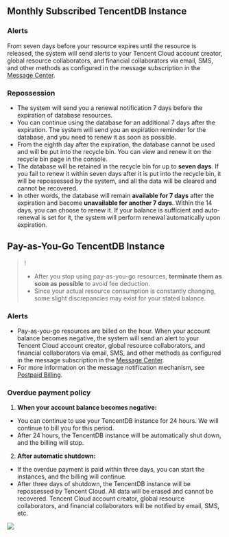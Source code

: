 ﻿
## Monthly Subscribed TencentDB Instance
### Alerts
From seven days before your resource expires until the resource is released, the system will send alerts to your Tencent Cloud account creator, global resource collaborators, and financial collaborators via email, SMS, and other methods as configured in the message subscription in the [Message Center](https://console.tencentcloud.com/message).
### Repossession
- The system will send you a renewal notification 7 days before the expiration of database resources.
- You can continue using the database for an additional 7 days after the expiration. The system will send you an expiration reminder for the database, and you need to renew it as soon as possible.
- From the eighth day after the expiration, the database cannot be used and will be put into the recycle bin. You can view and renew it on the recycle bin page in the console.
- The database will be retained in the recycle bin for up to **seven days**. If you fail to renew it within seven days after it is put into the recycle bin, it will be repossessed by the system, and all the data will be cleared and cannot be recovered.
- In other words, the database will remain **available for 7 days** after the expiration and become **unavailable for another 7 days**. Within the 14 days, you can choose to renew it. If your balance is sufficient and auto-renewal is set for it, the system will perform renewal automatically upon expiration.

## Pay-as-You-Go TencentDB Instance
>!
>- After you stop using pay-as-you-go resources, **terminate them as soon as possible** to avoid fee deduction.
>- Since your actual resource consumption is constantly changing, some slight discrepancies may exist for your stated balance.

### Alerts
- Pay-as-you-go resources are billed on the hour. When your account balance becomes negative, the system will send an alert to your Tencent Cloud account creator, global resource collaborators, and financial collaborators via email, SMS, and other methods as configured in the message subscription in the [Message Center](https://console.cloud.tencent.com/message).
- For more information on the message notification mechanism, see [Postpaid Billing](https://intl.cloud.tencent.com/document/product/555/30328).

### Overdue payment policy
1. **When your account balance becomes negative:**
 - You can continue to use your TencentDB instance for 24 hours. We will continue to bill you for this period.
 - After 24 hours, the TencentDB instance will be automatically shut down, and the billing will stop.

2. **After automatic shutdown:**
 - If the overdue payment is paid within three days, you can start the instances, and the billing will continue.
 - After three days of shutdown, the TencentDB instance will be repossessed by Tencent Cloud. All data will be erased and cannot be recovered. Tencent Cloud account creator, global resource collaborators, and financial collaborators will be notified by email, SMS, etc.

![](https://main.qcloudimg.com/raw/2a4084a3304cd60ede9a2675feda9e97.png)





